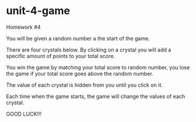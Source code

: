 # unit-4-game
Homework #4

You will be given a random number a the start of the game. 

There are four crystals below. By clicking on a crystal you will add a specific amount of points to your total score. 

You win the game by matching your total score to random number, you lose the game if your total score goes above the random number. 

The value of each crystal is hidden from you until you click on it. 

Each time when the game starts, the game will change the values of each crystal.

GOOD LUCK!!!